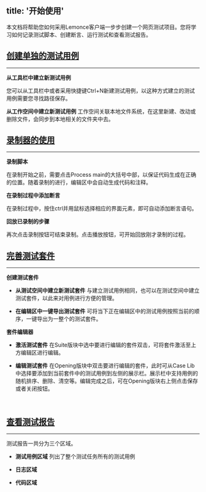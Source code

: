 title: '开始使用'
---
本文档将帮助您如何采用Lemonce客户端一步步创建一个网页测试项目。您将学习如何记录测试脚本、创建断言、运行测试和查看测试报告。
<br>

## [创建单独的测试用例](/docs/guide/case.html)
---

**从工具栏中建立新测试用例**

您可以从工具栏中或者采用快捷键Ctrl+N新建测试用例，以这种方式建立的测试用例需要您寻找路径保存。

**从工作空间中建立新测试用例**
工作空间关联本地文件系统，在这里新建、改动或删除文件，会同步到本地相关的文件夹中去。
<br>

## [录制器的使用]()
---

 **录制脚本**
 
在录制开始之前，需要点击Process main的大括号中部，以保证代码生成在正确的位置。随着录制的进行，编辑区中会自动生成代码和注释。

**在录制过程中添加断言**

在录制过程中，按住ctrl并用鼠标选择相应的界面元素，即可自动添加断言语句。

**回放已录制的步骤**

再次点击录制按钮可结束录制。点击播放按钮，可开始回放刚才录制的过程。
<br>

## [完善测试套件]()
---

**创建测试套件**

- **从测试空间中建立新测试套件**
与建立测试用例相同，也可以在测试空间中建立测试套件，以此来对用例进行方便的管理。

- **在编辑区中一键导出测试套件**
可将当下正在编辑区中的测试用例按照当前的顺序，一键导出为一整个的测试套件。

**套件编辑器**

- **激活测试套件**
在Suite版块中选中要进行编辑的套件双击，可将套件激活至上方编辑区进行编辑。

- **编辑测试套件**
在Opening版块中双击要进行编辑的套件，此时可从Case Lib中选择要添加到当前套件中的测试用例到左侧的展示栏。展示栏中支持用例的随机排序、删除、清空等。编辑完成之后，可在Opening版块右上侧点击保存或者关闭按钮。
<br>

## [查看测试报告]()
---

测试报告一共分为三个区域。

- **测试用例区域**  列出了整个测试任务所有的测试用例

- **日志区域** 

- **代码区域**
